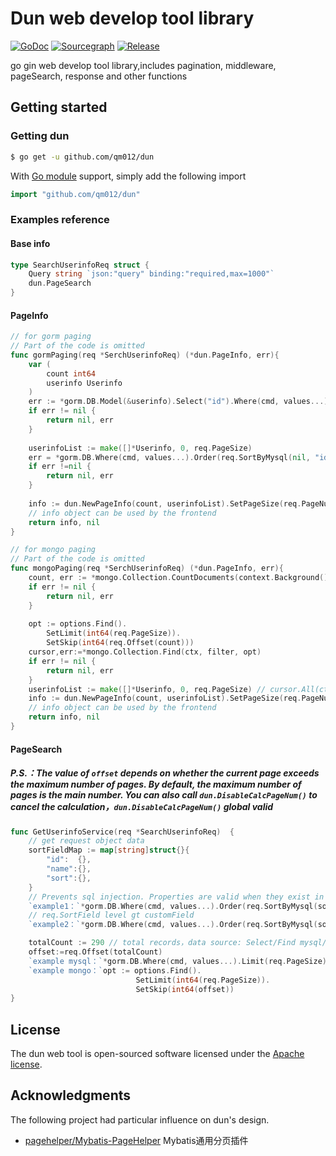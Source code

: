 # Dun web develop tool library

[//]: # ([![Build Status]&#40;https://github.com//qm012/dun/workflows/Run%20Tests/badge.svg?branch=main&#41;]&#40;https://github.com/qm012/dun/actions?query=branch%3Amian&#41;)

[//]: # ([![codecov]&#40;https://codecov.io/gh//qm012/dun/branch/main/graph/badge.svg&#41;]&#40;https://codecov.io/gh/qm012/dun&#41;)
[![GoDoc](https://pkg.go.dev/badge/github.com/qm012/dun?status.svg)](https://pkg.go.dev/github.com/qm012/dun?tab=doc)
[![Sourcegraph](https://sourcegraph.com/github.com/qm012/dun/-/badge.svg)](https://sourcegraph.com/github.com/qm012/dun?badge)
[![Release](https://img.shields.io/github/release/qm012/dun.svg?style=flat-square)](https://github.com/qm012/dun/releases)

go gin web develop tool library,includes pagination, middleware, pageSearch, response and other functions

## Getting started

### Getting dun

```sh
$ go get -u github.com/qm012/dun
```

With [Go module](https://github.com/golang/go/wiki/Modules) support, simply add the following import

```go
import "github.com/qm012/dun"
```

### Examples reference

#### Base info

```go
type SearchUserinfoReq struct {
	Query string `json:"query" binding:"required,max=1000"`
	dun.PageSearch
}
```

#### PageInfo

```go
// for gorm paging
// Part of the code is omitted
func gormPaging(req *SerchUserinfoReq) (*dun.PageInfo, err){
    var (
        count int64
        userinfo Userinfo
    )
    err := *gorm.DB.Model(&userinfo).Select("id").Where(cmd, values...).Count(&count).Error
    if err != nil {
        return nil, err
    }
	
    userinfoList := make([]*Userinfo, 0, req.PageSize)
    err = *gorm.DB.Where(cmd, values...).Order(req.SortByMysql(nil, "id")).Limit(req.PageSize).Offset(req.Offset(count)).Find(&userinfos).Error
    if err !=nil {
        return nil, err
    }
    
    info := dun.NewPageInfo(count, userinfoList).SetPageSize(req.PageNum, req.PageSize)
    // info object can be used by the frontend
    return info, nil
}

// for mongo paging 
// Part of the code is omitted
func mongoPaging(req *SerchUserinfoReq) (*dun.PageInfo, err){
    count, err := *mongo.Collection.CountDocuments(context.Background(), bson.D{})
	if err != nil {
		return nil, err
    }
	
    opt := options.Find().
        SetLimit(int64(req.PageSize)).
        SetSkip(int64(req.Offset(count)))
    cursor,err:=*mongo.Collection.Find(ctx, filter, opt)
    if err != nil {
        return nil, err
    }
    userinfoList := make([]*Userinfo, 0, req.PageSize) // cursor.All(ctx, &userinfos) 
    info := dun.NewPageInfo(count, userinfoList).SetPageSize(req.PageNum, req.PageSize)
    // info object can be used by the frontend
    return info, nil
} 

```
#### PageSearch

##### P.S.：The value of `offset` depends on whether the current page exceeds the maximum number of pages. By default, the maximum number of pages is the main number. You can also call `dun.DisableCalcPageNum()` to cancel the calculation，`dun.DisableCalcPageNum()` global valid
```go
func GetUserinfoService(req *SearchUserinfoReq)  {
    // get request object data
	sortFieldMap := map[string]struct{}{
	    "id":  {},
	    "name":{},
		"sort":{},
    }
    // Prevents sql injection. Properties are valid when they exist in sortFieldMap 
	`example1：`*gorm.DB.Where(cmd, values...).Order(req.SortByMysql(sortFieldMap))
    // req.SortField level gt customField
	`example2：`*gorm.DB.Where(cmd, values...).Order(req.SortByMysql(sortFieldMap, "id"))

    totalCount := 290 // total records，data source: Select/Find mysql/mongo data
    offset:=req.Offset(totalCount)
    `example mysql：`*gorm.DB.Where(cmd, values...).Limit(req.PageSize).Offset(offset)
    `example mongo：`opt := options.Find().
                            SetLimit(int64(req.PageSize)).
                            SetSkip(int64(offset))
}

```

## License

The dun web tool is open-sourced software licensed under the [Apache license](./LICENSE).

## Acknowledgments

The following project had particular influence on dun's design.

- [pagehelper/Mybatis-PageHelper](https://github.com/pagehelper/Mybatis-PageHelper) Mybatis通用分页插件
